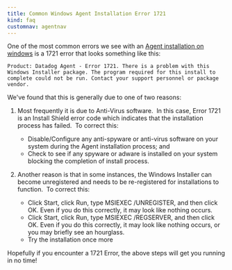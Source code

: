 ```yaml
---
title: Common Windows Agent Installation Error 1721
kind: faq
customnav: agentnav
---
```


One of the most common errors we see with an [Agent installation on windows](/agent/basic_agent_usage/windows) is a 1721 error that looks something like this:

```
Product: Datadog Agent - Error 1721. There is a problem with this Windows Installer package. The program required for this install to complete could not be run. Contact your support personnel or package vendor.
```

We've found that this is generally due to one of two reasons:

1. Most frequently it is due to Anti-Virus software.  In this case, Error 1721 is an Install Shield error code which indicates that the installation process has failed.  To correct this:
    * Disable/Configure any anti-spyware or anti-virus software on your system during the Agent installation process; and
    * Check to see if any spyware or adware is installed on your system blocking the completion of install process.

2. Another reason is that in some instances, the Windows Installer can become unregistered and needs to be re-registered for installations to function.  To correct this:
    * Click Start, click Run, type MSIEXEC /UNREGISTER, and then click OK. Even if you do this correctly, it may look like nothing occurs.
    * Click Start, click Run, type MSIEXEC /REGSERVER, and then click OK. Even if you do this correctly, it may look like nothing occurs, or you may briefly see an hourglass.
    * Try the installation once more
 

Hopefully if you encounter a 1721 Error, the above steps will get you running in no time!

